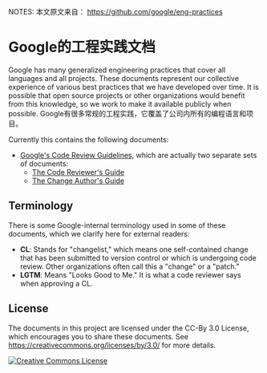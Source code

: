 NOTES: 本文原文来自： https://github.com/google/eng-practices

# Google的工程实践文档

Google has many generalized engineering practices that cover all languages and
all projects. These documents represent our collective experience of various
best practices that we have developed over time. It is possible that open source
projects or other organizations would benefit from this knowledge, so we work to
make it available publicly when possible.
Google有很多常规的工程实践，它覆盖了公司内所有的编程语言和项目。

Currently this contains the following documents:

*   [Google's Code Review Guidelines](review/index.md), which are actually two
    separate sets of documents:
    *   [The Code Reviewer's Guide](review/reviewer/index.md)
    *   [The Change Author's Guide](review/developer/index.md)

## Terminology

There is some Google-internal terminology used in some of these documents, which
we clarify here for external readers:

*   **CL**: Stands for "changelist," which means one self-contained change that
    has been submitted to version control or which is undergoing code review.
    Other organizations often call this a "change" or a "patch."
*   **LGTM**: Means "Looks Good to Me." It is what a code reviewer says when
    approving a CL.

## License

The documents in this project are licensed under the CC-By 3.0 License, which
encourages you to share these documents. See
https://creativecommons.org/licenses/by/3.0/ for more details.

<a rel="license" href="https://creativecommons.org/licenses/by/3.0/"><img alt="Creative Commons License" style="border-width:0" src="https://i.creativecommons.org/l/by/3.0/88x31.png" /></a>
